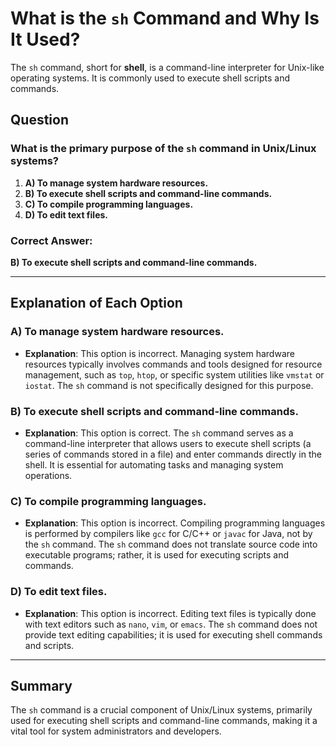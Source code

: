 # What is the `sh` Command and Why Is It Used?

The `sh` command, short for **shell**, is a command-line interpreter for Unix-like operating systems. It is commonly used to execute shell scripts and commands.

## Question

### What is the primary purpose of the `sh` command in Unix/Linux systems?

1. **A) To manage system hardware resources.**
2. **B) To execute shell scripts and command-line commands.**
3. **C) To compile programming languages.**
4. **D) To edit text files.**

### Correct Answer:
**B) To execute shell scripts and command-line commands.**

---

## Explanation of Each Option

### A) To manage system hardware resources.
- **Explanation**: This option is incorrect. Managing system hardware resources typically involves commands and tools designed for resource management, such as `top`, `htop`, or specific system utilities like `vmstat` or `iostat`. The `sh` command is not specifically designed for this purpose.

### B) To execute shell scripts and command-line commands.
- **Explanation**: This option is correct. The `sh` command serves as a command-line interpreter that allows users to execute shell scripts (a series of commands stored in a file) and enter commands directly in the shell. It is essential for automating tasks and managing system operations.

### C) To compile programming languages.
- **Explanation**: This option is incorrect. Compiling programming languages is performed by compilers like `gcc` for C/C++ or `javac` for Java, not by the `sh` command. The `sh` command does not translate source code into executable programs; rather, it is used for executing scripts and commands.

### D) To edit text files.
- **Explanation**: This option is incorrect. Editing text files is typically done with text editors such as `nano`, `vim`, or `emacs`. The `sh` command does not provide text editing capabilities; it is used for executing shell commands and scripts.

---

## Summary
The `sh` command is a crucial component of Unix/Linux systems, primarily used for executing shell scripts and command-line commands, making it a vital tool for system administrators and developers.
